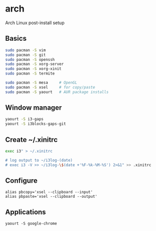# arch
Arch Linux post-install setup

## Basics
```bash
sudo pacman -S vim
sudo pacman -S git
sudo pacman -S openssh
sudo pacman -S xorg-server
sudo pacman -S xorg-xinit
sudo pacman -S termite

sudo pacman -S mesa     # OpenGL
sudo pacman -S xsel     # for copy/paste
sudo pacman -S yaourt   # AUR package installs
```

## Window manager
```bash
yaourt -S i3-gaps
yaourt -S i3blocks-gaps-git
```

## Create ~/.xinitrc
```bash
exec i3" > ~/.xinitrc

# log output to ~/i3log-(date)
# exec i3 -V >> ~/i3log-\$(date +'%F-%k-%M-%S') 2>&1" >> .xinitrc
```

## Configure
```
alias pbcopy='xsel --clipboard --input'
alias pbpaste='xsel --clipboard --output'
```

## Applications
```
yaourt -S google-chrome
```
